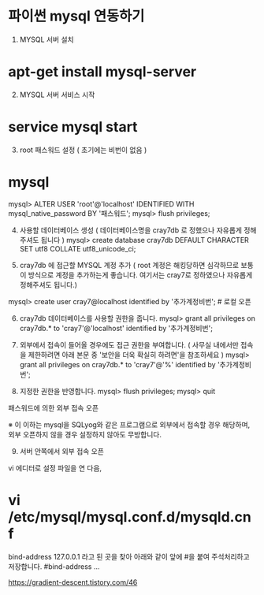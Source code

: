 # 파이썬 mysql 연동하기


1) MYSQL 서버 설치
# apt-get install mysql-server

2) MYSQL 서버 서비스 시작
# service mysql start

3) root 패스워드 설정 ( 초기에는 비번이 없음 )
# mysql
mysql> ALTER USER 'root'@'localhost' IDENTIFIED WITH mysql_native_password BY '패스워드';
mysql> flush privileges;

4) 사용할 데이터베이스 생성 ( 데이터베이스명을 cray7db 로 정했으나 자유롭게 정해주셔도 됩니다 )
mysql> create database cray7db DEFAULT CHARACTER SET utf8 COLLATE utf8_unicode_ci;

5) cray7db 에 접근할 MYSQL 계정 추가 ( root 계정은 해킹당하면 심각하므로 보통 이 방식으로 계정을 추가하는게 좋습니다. 여기서는 cray7로 정하였으나 자유롭게 정해주셔도 됩니다.)

mysql> create user cray7@localhost identified by '추가계정비번'; # 로컬 오픈

6) cray7db 데이터베이스를 사용할 권한을 줍니다.
mysql> grant all privileges on cray7db.* to 'cray7'@'localhost' identified by '추가계정비번';

7) 외부에서 접속이 들어올 경우에도 접근 권한을 부여합니다. ( 사무실 내에서만 접속을 제한하려면 아래 본문 중 '보안을 더욱 확실히 하려면'을 참조하세요 )
mysql> grant all privileges on cray7db.* to 'cray7'@'%' identified by '추가계정비번';

8) 지정한 권한을 반영합니다.
mysql> flush privileges;
mysql> quit

패스워드에 의한 외부 접속 오픈

※ 이 이하는 mysql을 SQLyog와 같은 프로그램으로 외부에서 접속할 경우 해당하며, 외부 오픈하지 않을 경우 설정하지 않아도 무방합니다.

9) 서버 안쪽에서 외부 접속 오픈

 vi 에디터로 설정 파일을 연 다음,

# vi /etc/mysql/mysql.conf.d/mysqld.cnf

bind-address 127.0.0.1 라고 된 곳을 찾아
아래와 같이 앞에 #을 붙여 주석처리하고 저장합니다.
#bind-address ...



https://gradient-descent.tistory.com/46